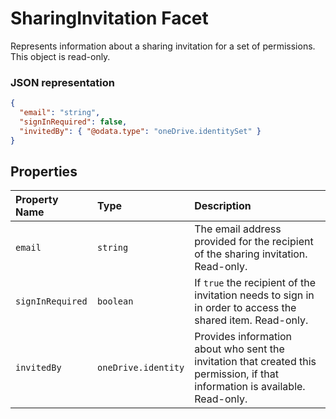 # SharingInvitation Facet

Represents information about a sharing invitation for a set of permissions.
This object is read-only.

### JSON representation

<!-- { "blockType": "resource", "@odata.type": "oneDrive.invitation" } -->
```json
{
  "email": "string",
  "signInRequired": false,
  "invitedBy": { "@odata.type": "oneDrive.identitySet" }
}
```

## Properties

| Property Name    | Type                | Description                                                                                   |
|:-----------------|:--------------------|:------------------------------------------------------------------------------------------------------------------------------|
| `email`          | `string`            | The email address provided for the recipient of the sharing invitation. Read-only.                                            |
| `signInRequired` | `boolean`           | If `true` the recipient of the invitation needs to sign in in order to access the shared item. Read-only.                     |
| `invitedBy`      | `oneDrive.identity` | Provides information about who sent the invitation that created this permission, if that information is available. Read-only. |

<!-- {
  "type": "#page.annotation",
  "description": "The sharing invitation facet describes details of a sharing invitation associated with a permission.",
  "keywords": "image,width,height,item,facet",
  "section": "documentation",
  "tocPath": "Facets/Sharing invitation"
} -->
